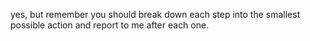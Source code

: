 yes, but remember you should break down each step
  into the smallest possible action and report to me  after each one.
